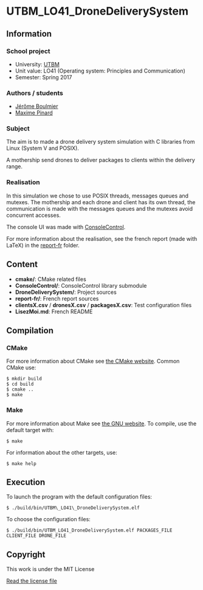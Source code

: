 # UTBM_LO41_DroneDeliverySystem

## Information

### School project

- University: [UTBM](http://www.utbm.fr/)
- Unit value: LO41 (Operating system: Principles and Communication)
- Semester: Spring 2017

### Authors / students

- [Jérôme Boulmier](https://github.com/Lomadriel)
- [Maxime Pinard](https://github.com/pinam45)

### Subject

The aim is to made a drone delivery system simulation with C libraries from Linux (System V and POSIX).

A mothership send drones to deliver packages to clients within the delivery range.

### Realisation

In this simulation we chose to use POSIX threads, messages queues and mutexes. The mothership and each drone and client has its own thread, the communication is made with the messages queues and the mutexes avoid concurrent accesses.

The console UI was made with [ConsoleControl](https://github.com/pinam45/ConsoleControl).

For more information about the realisation, see the french report (made with LaTeX) in the [report-fr](report-fr) folder.

## Content

- **cmake/**: CMake related files
- **ConsoleControl/**: ConsoleControl library submodule
- **DroneDeliverySystem/**: Project sources
- **report-fr/**: French report sources
- **clientsX.csv** / **dronesX.csv** / **packagesX.csv**: Test configuration files
- **LisezMoi.md**: French README

## Compilation

### CMake

For more information about CMake see [the CMake website](https://cmake.org/). Common CMake use:

	$ mkdir build
	$ cd build
	$ cmake ..
	$ make

### Make

For more information about Make see [the GNU website](https://www.gnu.org/software/make/). To compile, use the default target with:

	$ make

For information about the other targets, use:

	$ make help

## Execution

To launch the program with the default configuration files:

	$ ./build/bin/UTBM\_LO41\_DroneDeliverySystem.elf

To choose the configuration files:

	$ ./build/bin/UTBM_LO41_DroneDeliverySystem.elf PACKAGES_FILE CLIENT_FILE DRONE_FILE

## Copyright

This work is under the MIT License

[Read the license file](LICENSE)
